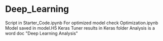 # Deep_Learning
 
Script in Starter_Code.ipynb
For optimized model check Optimization.ipynb
Model saved in model.H5 
Keras Tuner results in Keras folder
Analysis is a word doc "Deep Learning Analysis"
